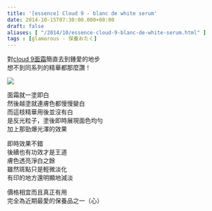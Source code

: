 ```yaml
---
title: '[essence] Cloud 9 - blanc de white serum'
date: 2014-10-15T07:30:00.000+08:00
draft: false
aliases: [ "/2014/10/essence-cloud-9-blanc-de-white-serum.html" ]
tags : [glamorous - 保養おたく]
---
```


對[cloud 9面霜](http://www.hidie.net/2014/08/moisturizer-cloud-9-blanc-de-white-cream.html)簡直去到鍾愛的地步  
想不到同系列的精華都那麼讚！  

[![](https://2.bp.blogspot.com/-x4hPqtUyTeM/XE1TlSfv_6I/AAAAAAAAHF0/pAAhnig6Jeg81ESXYnnKYe1wH-Uc_oO7ACLcBGAs/s640/15224142378_ff1f9e84e8_z.jpg)](https://2.bp.blogspot.com/-x4hPqtUyTeM/XE1TlSfv_6I/AAAAAAAAHF0/pAAhnig6Jeg81ESXYnnKYe1wH-Uc_oO7ACLcBGAs/s1600/15224142378_ff1f9e84e8_z.jpg)

面霜就一塗即白  
然後越塗就連膚色都慢慢變白  
而這枝精華用後並沒有白  
是反光粒子，塗後即時展現面色均勻  
加上那勁爆光澤的效果  
  
即時效果不錯  
後續也有功效才是王道  
膚色透亮淨白之餘  
雖然斑點只是輕微淡化  
有印的地方還明顯地減淡  
  
價格相宜而且真正有用  
完全為近期最愛的保養品之一（心）